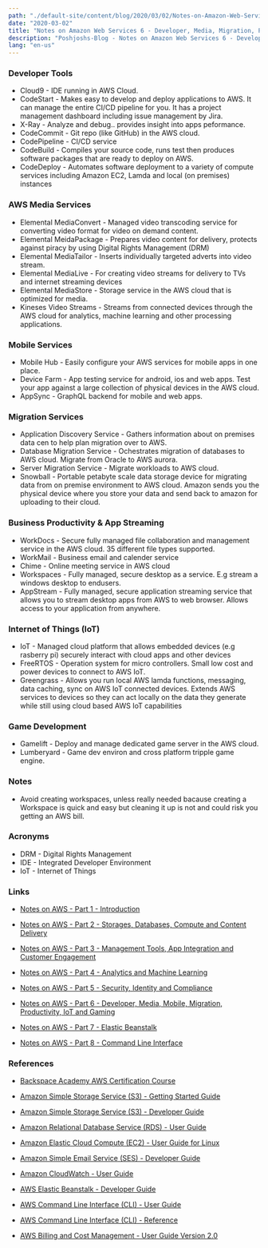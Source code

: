 ```yaml
---
path: "./default-site/content/blog/2020/03/02/Notes-on-Amazon-Web-Services_6_Developer-media-migration-productivity-iot-and-gaming.md"
date: "2020-03-02"
title: "Notes on Amazon Web Services 6 - Developer, Media, Migration, Productivity, IoT and Gaming"
description: "Poshjoshs-Blog - Notes on Amazon Web Services 6 - Developer, media, migration, productivity, IoT and gaming"
lang: "en-us"
---
```


### Developer Tools ###

- Cloud9 - IDE running in AWS Cloud.
- CodeStart - Makes easy to develop and deploy applications to AWS. It can manage the entire CI/CD pipeline for you. It has a project management dashboard including issue management by Jira.
- X-Ray - Analyze and debug.. provides insight into apps peformance.
- CodeCommit - Git repo (like GitHub) in the AWS cloud.
- CodePipeline - CI/CD service
- CodeBuild - Compiles your source code, runs test then produces software packages that are ready to deploy on AWS.
- CodeDeploy - Automates software deployment to a variety of compute services including Amazon EC2, Lamda and local (on premises) instances

### AWS Media Services ###

- Elemental MediaConvert - Managed video transcoding service for converting video format for video on demand content.
- Elemental MeidaPackage - Prepares video content for delivery, protects against piracy by using Digital Rights Management (DRM)
- Elemental MediaTailor - Inserts individually targeted adverts into video stream.
- Elemental MediaLive - For creating video streams for delivery to TVs and internet streaming devices
- Elemental MediaStore - Storage service in the AWS cloud that is optimized for media.
- Kineses Video Streams - Streams from connected devices through the AWS cloud for analytics, machine learning and other processing applications.

### Mobile Services ###

- Mobile Hub - Easily configure your AWS services for mobile apps in one place.
- Device Farm - App testing service for android, ios and web apps. Test your app against a large collection of physical devices in the AWS cloud.
- AppSync - GraphQL backend for mobile and web apps.

### Migration Services ###

- Application Discovery Service - Gathers information about on premises data cen to help plan migration over to AWS.
- Database Migration Service - Ochestrates migration of databases to AWS cloud. Migrate from Oracle to AWS aurora.
- Server Migration Service - Migrate workloads to AWS cloud.
- Snowball - Portable petabyte scale data storage device for migrating data from on premise environment to AWS cloud. Amazon sends you the physical device where you store your data and send back to amazon for uploading to their cloud.

### Business Productivity & App Streaming ###

- WorkDocs - Secure fully managed file collaboration and management service in the AWS cloud. 35 different file types supported.
- WorkMail - Business email and calender service
- Chime - Online meeting service in AWS cloud
- Workspaces - Fully managed, secure desktop as a service. E.g stream a windows desktop to endusers.
- AppStream - Fully managed, secure application streaming service that allows you to stream desktop apps from AWS to web browser. Allows access to your application from anywhere.

### Internet of Things (IoT) ###

- IoT - Managed cloud platform that allows embedded devices (e.g rasberry pi) securely interact with cloud apps and other devices
- FreeRTOS - Operation system for micro controllers. Small low cost and power devices to connect to AWS IoT.
- Greengrass - Allows you run local AWS lamda functions, messaging, data caching, sync on AWS IoT connected devices. Extends AWS services to devices so they can act locally on the data they generate while still using cloud based AWS IoT capabilities

### Game Development ###

- Gamelift - Deploy and manage dedicated game server in the AWS cloud.
- Lumberyard - Game dev environ and cross platform tripple game engine.

### Notes ###

- Avoid creating workspaces, unless really needed bacause creating a Workspace is quick and easy but cleaning it up is not and could risk you getting an AWS bill.

### Acronyms ###

- DRM - Digital Rights Management
- IDE - Integrated Developer Environment
- IoT - Internet of Things

### Links ###

- [Notes on AWS - Part 1 - Introduction](/2020/03/02/Notes-on-Amazon-Web-Services_1_Introduction/)

- [Notes on AWS - Part 2 - Storages, Databases, Compute and Content Delivery](/2020/03/02/Notes-on-Amazon-Web-Services_2_Storages-databases-compute-and-content-delivery/)

- [Notes on AWS - Part 3 - Management Tools, App Integration and Customer Engagement](/2020/03/02/Notes-on-Amazon-Web-Services_3_Managment-tools-app-integration-and-customer-engagement/)

- [Notes on AWS - Part 4 - Analytics and Machine Learning](/2020/03/02/Notes-on-Amazon-Web-Services_4_Analytics-and-machine-learning/)

- [Notes on AWS - Part 5 - Security, Identity and Compliance](/2020/03/02/Notes-on-Amazon-Web-Services_5_Security-identity-and-compliance/)

- [Notes on AWS - Part 6 - Developer, Media, Mobile, Migration, Productivity, IoT and Gaming](/2020/03/02/Notes-on-Amazon-Web-Services_6_Developer-media-migration-productivity-iot-and-gaming/)

- [Notes on AWS - Part 7 - Elastic Beanstalk](/2020/03/02/Notes-on-Amazon-Web-Services_7_Elastic-beanstalk/)

- [Notes on AWS - Part 8 - Command Line Interface](/2020/03/02/Notes-on-Amazon-Web-Services_8_Command-line-interface/)

### References ###

- [Backspace Academy AWS Certification Course](http://cdn.backspace.academy/courses/aws-certification/01/010/references-01-01.pdf)

- [Amazon Simple Storage Service (S3) - Getting Started Guide](https://docs.aws.amazon.com/AmazonS3/latest/gsg/s3-gsg.pdf)

- [Amazon Simple Storage Service (S3) - Developer Guide](https://docs.aws.amazon.com/AmazonS3/latest/dev/s3-dg.pdf)

- [Amazon Relational Database Service (RDS) - User Guide](https://docs.aws.amazon.com/AmazonRDS/latest/UserGuide/rds-ug.pdf)

- [Amazon Elastic Cloud Compute (EC2) - User Guide for Linux](https://docs.aws.amazon.com/AWSEC2/latest/UserGuide/ec2-ug.pdf)

- [Amazon Simple Email Service (SES) - Developer Guide](https://docs.aws.amazon.com/ses/latest/DeveloperGuide/ses-dg.pdf)

- [Amazon CloudWatch - User Guide](https://docs.aws.amazon.com/AmazonCloudWatch/latest/monitoring/acw-ug.pdf)

- [AWS Elastic Beanstalk - Developer Guide](https://docs.aws.amazon.com/elasticbeanstalk/latest/dg/awseb-dg.pdf)

- [AWS Command Line Interface (CLI) - User Guide](https://docs.aws.amazon.com/cli/latest/userguide/aws-cli.pdf)

- [AWS Command Line Interface (CLI) - Reference](https://docs.aws.amazon.com/cli/latest/reference/)

- [AWS Billing and Cost Management - User Guide Version 2.0](https://docs.aws.amazon.com/awsaccountbilling/latest/aboutv2/awsaccountbilling-aboutv2.pdf)
